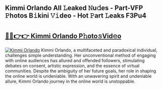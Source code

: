 ## Kimmi Orlando All 𝙻eaked 𝙽u𝚍es - Part-VFP 𝙿hotos B𝚒kini 𝚅𝚒deo - Hot 𝙿art 𝙻eaks F3Pu4

# <h2><a href="http://ld1zy2.urlbe.top/?page=Kimmi+Orlando">🔗🔗👉👉 Kimmi Orlando P𝚑oto𝚜Vid𝚎o</a></h2>

[![Kimmi Orlando](https://i.imgur.com/eBuTRDB.gif)](http://ld1zy2.urlbe.top/?page=Kimmi+Orlando)
Kimmi Orlando, a multifaceted and paradoxical individual, challenges simple understanding. Her unconventional method of engaging with online audiences has allured and offended followers, stimulating debates on consent, artistic expression, and the essence of virtual communities. Despite the ambiguity of her future goals, her role in shaping the online world is undeniable. With an unwavering spirit and undeniable allure, Kimmi Orlando journey in the online world is unstoppable.
